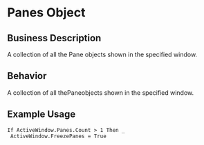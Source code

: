 # Panes Object

## Business Description
A collection of all the Pane objects shown in the specified window.

## Behavior
A collection of all thePaneobjects shown in the specified window.

## Example Usage
```vba
If ActiveWindow.Panes.Count > 1 Then _ 
 ActiveWindow.FreezePanes = True
```